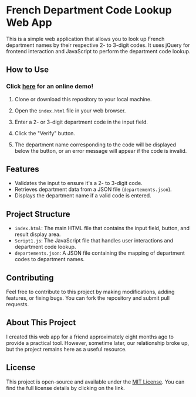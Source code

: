 # French Department Code Lookup Web App

This is a simple web application that allows you to look up French department names by their respective 2- to 3-digit codes. It uses jQuery for frontend interaction and JavaScript to perform the department code lookup.

## How to Use
### Click [here](https://dev.lgbt.sh/fr-department-lookup) for an online demo!

1. Clone or download this repository to your local machine.

2. Open the `index.html` file in your web browser.

3. Enter a 2- or 3-digit department code in the input field.

4. Click the "Verify" button.

5. The department name corresponding to the code will be displayed below the button, or an error message will appear if the code is invalid.

## Features

- Validates the input to ensure it's a 2- to 3-digit code.
- Retrieves department data from a JSON file (`departements.json`).
- Displays the department name if a valid code is entered.

## Project Structure

- `index.html`: The main HTML file that contains the input field, button, and result display area.
- `Script1.js`: The JavaScript file that handles user interactions and department code lookup.
- `departements.json`: A JSON file containing the mapping of department codes to department names.

## Contributing

Feel free to contribute to this project by making modifications, adding features, or fixing bugs. You can fork the repository and submit pull requests.

## About This Project

I created this web app for a friend approximately eight months ago to provide a practical tool. However, sometime later, our relationship broke up, but the project remains here as a useful resource.

## License

This project is open-source and available under the [MIT License](LICENSE). You can find the full license details by clicking on the link.
